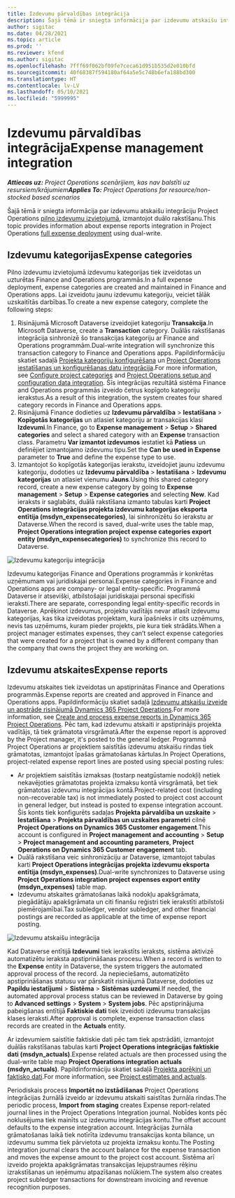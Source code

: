 ```yaml
---
title: Izdevumu pārvaldības integrācija
description: Šajā tēmā ir sniegta informācija par izdevumu atskaišu integrāciju Project Operations, izmantojot duālo rakstīšanu.
author: sigitac
ms.date: 04/28/2021
ms.topic: article
ms.prod: ''
ms.reviewer: kfend
ms.author: sigitac
ms.openlocfilehash: 7fff69f062bf09fe7ceca61d951b535d2e010bfd
ms.sourcegitcommit: 40f68387f594180af64a5e5c748b6efa188bd300
ms.translationtype: HT
ms.contentlocale: lv-LV
ms.lasthandoff: 05/10/2021
ms.locfileid: "5999995"
---
```

# <a name="expense-management-integration"></a><span data-ttu-id="bc44e-103">Izdevumu pārvaldības integrācija</span><span class="sxs-lookup"><span data-stu-id="bc44e-103">Expense management integration</span></span>

<span data-ttu-id="bc44e-104">_**Attiecas uz:** Project Operations scenārijiem, kas nav balstīti uz resursiem/krājumiem_</span><span class="sxs-lookup"><span data-stu-id="bc44e-104">_**Applies To:** Project Operations for resource/non-stocked based scenarios_</span></span>

<span data-ttu-id="bc44e-105">Šajā tēmā ir sniegta informācija par izdevumu atskaišu integrāciju Project Operations [pilno izdevumu izvietojumā](../expense/expense-overview.md), izmantojot duālo rakstīšanu.</span><span class="sxs-lookup"><span data-stu-id="bc44e-105">This topic provides information about expense reports integration in Project Operations [full expense deployment](../expense/expense-overview.md) using dual-write.</span></span>

## <a name="expense-categories"></a><span data-ttu-id="bc44e-106">Izdevumu kategorijas</span><span class="sxs-lookup"><span data-stu-id="bc44e-106">Expense categories</span></span>

<span data-ttu-id="bc44e-107">Pilno izdevumu izvietojumā izdevumu kategorijas tiek izveidotas un uzturētas Finance and Operations programmās.</span><span class="sxs-lookup"><span data-stu-id="bc44e-107">In a full expense deployment, expense categories are created and maintained in Finance and Operations apps.</span></span> <span data-ttu-id="bc44e-108">Lai izveidotu jaunu izdevumu kategoriju, veiciet tālāk uzskaitītās darbības.</span><span class="sxs-lookup"><span data-stu-id="bc44e-108">To create a new expense category, complete the following steps:</span></span>

1. <span data-ttu-id="bc44e-109">Risinājumā Microsoft Dataverse izveidojiet kategoriju **Transakcija**.</span><span class="sxs-lookup"><span data-stu-id="bc44e-109">In Microsoft Dataverse, create a **Transaction** category.</span></span> <span data-ttu-id="bc44e-110">Duālās rakstīšanas integrācija sinhronizē šo transakcijas kategoriju ar Finance and Operations programmām.</span><span class="sxs-lookup"><span data-stu-id="bc44e-110">Dual-write integration will synchronize this transaction category to Finance and Operations apps.</span></span> <span data-ttu-id="bc44e-111">Papildinformāciju skatiet sadaļā [Projekta kategoriju konfigurēšana](/dynamics365/project-operations/project-accounting/configure-project-categories) un [Project Operations iestatīšanas un konfigurēšanas datu integrācija](resource-dual-write-setup-integration.md).</span><span class="sxs-lookup"><span data-stu-id="bc44e-111">For more information, see [Configure project categories](/dynamics365/project-operations/project-accounting/configure-project-categories) and [Project Operations setup and configuration data integration](resource-dual-write-setup-integration.md).</span></span> <span data-ttu-id="bc44e-112">Šīs integrācijas rezultātā sistēma Finance and Operations programmās izveido četrus kopīgoto kategoriju ierakstus.</span><span class="sxs-lookup"><span data-stu-id="bc44e-112">As a result of this integration, the system creates four shared category records in Finance and Operations apps.</span></span>
2. <span data-ttu-id="bc44e-113">Risinājumā Finance dodieties uz **Izdevumu pārvaldība** > **Iestatīšana** > **Kopīgotās kategorijas** un atlasiet kategoriju ar transakcijas klasi **Izdevumi**.</span><span class="sxs-lookup"><span data-stu-id="bc44e-113">In Finance, go to **Expense management** > **Setup** > **Shared categories** and select a shared category with an **Expense** transaction class.</span></span> <span data-ttu-id="bc44e-114">Parametru **Var izmantot izdevumos** iestatiet kā **Patiess** un definējiet izmantojamo izdevumu tipu.</span><span class="sxs-lookup"><span data-stu-id="bc44e-114">Set the **Can be used in Expense** parameter to **True** and define the expense type to use.</span></span>
3. <span data-ttu-id="bc44e-115">Izmantojot šo kopīgotās kategorijas ierakstu, izveidojiet jaunu izdevumu kategoriju, dodoties uz **Izdevumu pārvaldība** > **Iestatīšana** > **Izdevumu kategorijas** un atlasiet vienumu **Jauns**.</span><span class="sxs-lookup"><span data-stu-id="bc44e-115">Using this shared category record, create a new expense category by going to **Expense management** > **Setup** > **Expense categories** and selecting **New**.</span></span> <span data-ttu-id="bc44e-116">Kad ieraksts ir saglabāts, duālā rakstīšana izmanto tabulas karti **Project Operations integrācijas projekta izdevumu kategorijas eksporta entītija (msdyn\_expensecategories)**, lai sinhronizētu šo ierakstu ar Dataverse.</span><span class="sxs-lookup"><span data-stu-id="bc44e-116">When the record is saved, dual-write uses the table map, **Project Operations integration project expense categories export entity (msdyn\_expensecategories)** to synchronize this record to Dataverse.</span></span>

  ![Izdevumu kategoriju integrācija](./media/DW6ExpenseCategories.png)

<span data-ttu-id="bc44e-118">Izdevumu kategorijas Finance and Operations programmās ir konkrētas uzņēmumam vai juridiskajai personai.</span><span class="sxs-lookup"><span data-stu-id="bc44e-118">Expense categories in Finance and Operations apps are company- or legal entity-specific.</span></span> <span data-ttu-id="bc44e-119">Programmā Dataverse ir atsevišķi, atbilstošajai juridiskajai personai specifiski ieraksti.</span><span class="sxs-lookup"><span data-stu-id="bc44e-119">There are separate, corresponding legal entity-specific records in Dataverse.</span></span> <span data-ttu-id="bc44e-120">Aprēķinot izdevumus, projektu vadītājs nevar atlasīt izdevumu kategorijas, kas tika izveidotas projektam, kura īpašnieks ir cits uzņēmums, nevis tas uzņēmums, kuram pieder projekts, pie kura tiek strādāts.</span><span class="sxs-lookup"><span data-stu-id="bc44e-120">When a project manager estimates expenses, they can’t select expense categories that were created for a project that is owned by a different company than the company that owns the project they are working on.</span></span> 

## <a name="expense-reports"></a><span data-ttu-id="bc44e-121">Izdevumu atskaites</span><span class="sxs-lookup"><span data-stu-id="bc44e-121">Expense reports</span></span>

<span data-ttu-id="bc44e-122">Izdevumu atskaites tiek izveidotas un apstiprinātas Finance and Operations programmās.</span><span class="sxs-lookup"><span data-stu-id="bc44e-122">Expense reports are created and approved in Finance and Operations apps.</span></span> <span data-ttu-id="bc44e-123">Papildinformāciju skatiet sadaļā [Izdevumu atskaišu izveide un apstrāde risinājumā Dynamics 365 Project Operations](/learn/modules/create-process-expense-reports/).</span><span class="sxs-lookup"><span data-stu-id="bc44e-123">For more information, see [Create and process expense reports in Dynamics 365 Project Operations](/learn/modules/create-process-expense-reports/).</span></span> <span data-ttu-id="bc44e-124">Pēc tam, kad izdevumu atskaiti ir apstiprinājis projekta vadītājs, tā tiek grāmatota virsgrāmatā.</span><span class="sxs-lookup"><span data-stu-id="bc44e-124">After the expense report is approved by the Project manager, it's posted to the general ledger.</span></span> <span data-ttu-id="bc44e-125">Programmā Project Operations ar projektiem saistītās izdevumu atskaišu rindas tiek grāmatotas, izmantojot īpašas grāmatošanas kārtulas.</span><span class="sxs-lookup"><span data-stu-id="bc44e-125">In Project Operations, project-related expense report lines are posted using special posting rules:</span></span>

  - <span data-ttu-id="bc44e-126">Ar projektiem saistītās izmaksas (tostarp neatgūstamie nodokļi) netiek nekavējoties grāmatotas projekta izmaksu kontā virsgrāmatā, bet tiek grāmatotas izdevumu integrācijas kontā.</span><span class="sxs-lookup"><span data-stu-id="bc44e-126">Project-related cost (including non-recoverable tax) is not immediately posted to project cost account in general ledger, but instead is posted to expense integration account.</span></span> <span data-ttu-id="bc44e-127">Šis konts tiek konfigurēts sadaļas **Projekta pārvaldība un uzskaite** > **Iestatīšana** > **Projekta pārvaldības un uzskaites parametri** cilnē **Project Operations on Dynamics 365 Customer engagement**.</span><span class="sxs-lookup"><span data-stu-id="bc44e-127">This account is configured in **Project management and accounting** > **Setup** > **Project management and accounting parameters**, **Project Operations on Dynamics 365 Customer engagement** tab.</span></span>
  - <span data-ttu-id="bc44e-128">Duālā rakstīšana veic sinhronizāciju ar Dataverse, izmantojot tabulas karti **Project Operations integrācijas projekta izdevumu eksporta entītija (msdyn\_expenses)**.</span><span class="sxs-lookup"><span data-stu-id="bc44e-128">Dual-write synchronizes to Dataverse using **Project Operations integration project expenses export entity (msdyn\_expenses)** table map.</span></span>
  - <span data-ttu-id="bc44e-129">Izdevumu atskaites grāmatošanas laikā nodokļu apakšgrāmata, piegādātāju apakšgrāmata un citi finanšu reģistri tiek ierakstīti atbilstoši piemērojamībai.</span><span class="sxs-lookup"><span data-stu-id="bc44e-129">Tax subledger, vendor subledger, and other financial postings are recorded as applicable at the time of expense report posting.</span></span>

  ![Izdevumu atskaišu integrācija](./media/DW6ExpenseReports.png)

<span data-ttu-id="bc44e-131">Kad Dataverse entītijā **Izdevumi** tiek ierakstīts ieraksts, sistēma aktivizē automatizētu ieraksta apstiprināšanas procesu.</span><span class="sxs-lookup"><span data-stu-id="bc44e-131">When a record is written to the **Expense** entity in Dataverse, the system triggers the automated approval process of the record.</span></span> <span data-ttu-id="bc44e-132">Ja nepieciešams, automatizēto apstiprināšanas statusu var pārskatīt risinājumā Dataverse, dodoties uz **Papildu iestatījumi** > **Sistēma** > **Sistēmas uzdevumi**.</span><span class="sxs-lookup"><span data-stu-id="bc44e-132">If needed, the automated approval process status can be reviewed in Dataverse by going to **Advanced settings** > **System** > **System jobs**.</span></span> <span data-ttu-id="bc44e-133">Pēc apstiprinājuma pabeigšanas entītijā **Faktiskie dati** tiek izveidoti izdevumu transakcijas klases ieraksti.</span><span class="sxs-lookup"><span data-stu-id="bc44e-133">After approval is complete, expense transaction class records are created in the **Actuals** entity.</span></span>

<span data-ttu-id="bc44e-134">Ar izdevumiem saistītie faktiskie dati pēc tam tiek apstrādāti, izmantojot duālās rakstīšanas tabulas karti **Project Operations integrācijas faktiskie dati (msdyn\_actuals)**.</span><span class="sxs-lookup"><span data-stu-id="bc44e-134">Expense related actuals are then processed using the dual-write table map **Project Operations integration actuals (msdyn\_actuals)**.</span></span> <span data-ttu-id="bc44e-135">Papildinformāciju skatiet sadaļā [Projekta aprēķini un faktisko dati](resource-dual-write-estimates-actuals.md).</span><span class="sxs-lookup"><span data-stu-id="bc44e-135">For more information, see [Project estimates and actuals](resource-dual-write-estimates-actuals.md).</span></span>

<span data-ttu-id="bc44e-136">Periodiskais process **Importēt no izstādīšanas** Project Operations integrācijas žurnālā izveido ar izdevumu atskaiti saistītas žurnāla rindas.</span><span class="sxs-lookup"><span data-stu-id="bc44e-136">The periodic process, **Import from staging** creates Expense report-related journal lines in the Project Operations Integration journal.</span></span> <span data-ttu-id="bc44e-137">Nobīdes konts pēc noklusējuma tiek mainīts uz izdevumu integrācijas kontu.</span><span class="sxs-lookup"><span data-stu-id="bc44e-137">The offset account defaults to the expense integration account.</span></span> <span data-ttu-id="bc44e-138">Integrācijas žurnāla grāmatošanas laikā tiek notīrīta izdevumu transakcijas konta bilance, un izdevumu summa tiek pārvietota uz projekta izmaksu kontu.</span><span class="sxs-lookup"><span data-stu-id="bc44e-138">The Posting integration journal clears the account balance for the expense transaction and moves the expense amount to the project cost account.</span></span> <span data-ttu-id="bc44e-139">Sistēma arī izveido projekta apakšgrāmatas transakcijas lejupstraumes rēķinu izrakstīšanas un ieņēmumu atpazīšanas nolūkiem.</span><span class="sxs-lookup"><span data-stu-id="bc44e-139">The system also creates project subledger transactions for downstream invoicing and revenue recognition purposes.</span></span>
